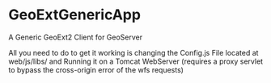 # GeoExtGenericApp
A Generic GeoExt2 Client for GeoServer

All you need to do to get it working is changing the Config.js File located at web/js/libs/
and Running it on a Tomcat WebServer (requires a proxy servlet to bypass the cross-origin error of the wfs requests)
